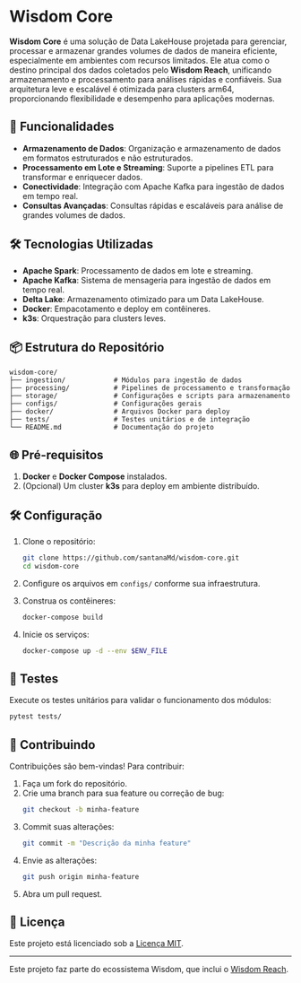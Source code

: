 # Wisdom Core

**Wisdom Core** é uma solução de Data LakeHouse projetada para gerenciar, processar e armazenar grandes volumes de dados de maneira eficiente, especialmente em ambientes com recursos limitados. Ele atua como o destino principal dos dados coletados pelo **Wisdom Reach**, unificando armazenamento e processamento para análises rápidas e confiáveis. Sua arquitetura leve e escalável é otimizada para clusters arm64, proporcionando flexibilidade e desempenho para aplicações modernas.

## 🚀 Funcionalidades

- **Armazenamento de Dados**: Organização e armazenamento de dados em formatos estruturados e não estruturados.
- **Processamento em Lote e Streaming**: Suporte a pipelines ETL para transformar e enriquecer dados.
- **Conectividade**: Integração com Apache Kafka para ingestão de dados em tempo real.
- **Consultas Avançadas**: Consultas rápidas e escaláveis para análise de grandes volumes de dados.

## 🛠️ Tecnologias Utilizadas

- **Apache Spark**: Processamento de dados em lote e streaming.
- **Apache Kafka**: Sistema de mensageria para ingestão de dados em tempo real.
- **Delta Lake**: Armazenamento otimizado para um Data LakeHouse.
- **Docker**: Empacotamento e deploy em contêineres.
- **k3s**: Orquestração para clusters leves.

## 📦 Estrutura do Repositório

```
wisdom-core/
├── ingestion/            # Módulos para ingestão de dados
├── processing/           # Pipelines de processamento e transformação
├── storage/              # Configurações e scripts para armazenamento
├── configs/              # Configurações gerais
├── docker/               # Arquivos Docker para deploy
├── tests/                # Testes unitários e de integração
└── README.md             # Documentação do projeto
```

## 🌐 Pré-requisitos

1. **Docker** e **Docker Compose** instalados.
2. (Opcional) Um cluster **k3s** para deploy em ambiente distribuído.

## 🛠️ Configuração

1. Clone o repositório:
   ```bash
   git clone https://github.com/santanaMd/wisdom-core.git
   cd wisdom-core
   ```

2. Configure os arquivos em `configs/` conforme sua infraestrutura.

3. Construa os contêineres:
   ```bash
   docker-compose build
   ```

4. Inicie os serviços:
   ```bash
   docker-compose up -d --env $ENV_FILE
   ```

## 🧪 Testes

Execute os testes unitários para validar o funcionamento dos módulos:

```bash
pytest tests/
```

## 📖 Contribuindo

Contribuições são bem-vindas! Para contribuir:

1. Faça um fork do repositório.
2. Crie uma branch para sua feature ou correção de bug:
   ```bash
   git checkout -b minha-feature
   ```
3. Commit suas alterações:
   ```bash
   git commit -m "Descrição da minha feature"
   ```
4. Envie as alterações:
   ```bash
   git push origin minha-feature
   ```
5. Abra um pull request.

## 📝 Licença

Este projeto está licenciado sob a [Licença MIT](LICENSE).

---

Este projeto faz parte do ecossistema Wisdom, que inclui o [Wisdom Reach](https://github.com/santanaMd/wisdom-reach).
